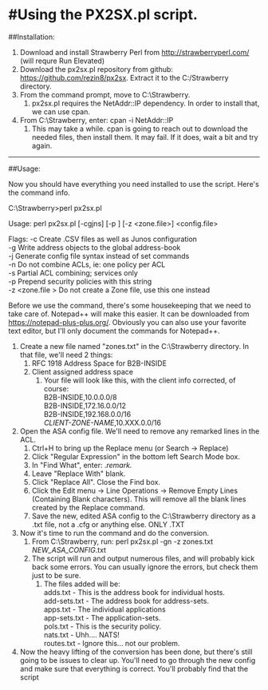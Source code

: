 #Using the PX2SX.pl script.
====================================================

##Installation:

1. Download and install Strawberry Perl from http://strawberryperl.com/ (will requre Run Elevated)
2. Download the px2sx.pl repository from github: https://github.com/rezin8/px2sx. Extract it to the C:/Strawberry directory.
3. From the command prompt, move to C:\Strawberry.
    1. px2sx.pl requires the NetAddr::IP dependency. In order to install that, we can use cpan.
4. From C:\Strawberry, enter: cpan -i NetAddr::IP
    1. This may take a while. cpan is going to reach out to download the needed files, then install them. It may fail. If it does, wait a bit and try again.
	
--------------------------------------------------------------------------------
	
##Usage:

Now you should have everything you need installed to use the script. Here's the command info.

C:\Strawberry>perl px2sx.pl

Usage:  perl px2sx.pl [-cgjns] [-p <STRING>] [-z <zone.file>] <config.file>

Flags:	-c Create .CSV files as well as Junos configuration  
        -g Write address objects to the global address-book  
        -j Generate config file syntax instead of set commands  
        -n Do not combine ACLs, ie: one policy per ACL  
        -s Partial ACL combining; services only  
        -p <STRING> Prepend security policies with this string  
        -z <zone.file > Do not create a Zone file, use this one instead  

Before we use the command, there's some housekeeping that we need to take care of. Notepad++ will make this easier. It can be downloaded from https://notepad-plus-plus.org/. Obviously you can also use your favorite text editor, but I'll only document the commands for Notepad++.

1. Create a new file named "zones.txt" in the C:\Strawberry directory. In that file, we'll need 2 things:  
    1. RFC 1918 Address Space for B2B-INSIDE  
    2. Client assigned address space  
        1. Your file will look like this, with the client info corrected, of course:  
            B2B-INSIDE,10.0.0.0/8  
            B2B-INSIDE,172.16.0.0/12  
            B2B-INSIDE,192.168.0.0/16  
            *CLIENT-ZONE-NAME*,10.XXX.0.0/16  
2. Open the ASA config file. We'll need to remove any remarked lines in the ACL. 
    1. Ctrl+H to bring up the Replace menu (or Search -> Replace)
    2. Click "Regular Expression" in the bottom left Search Mode box.
    3. In "Find What", enter: .*remark.*
    4. Leave "Replace With" blank.
    5. Click "Replace All". Close the Find box.
    6. Click the Edit menu -> Line Operations -> Remove Empty Lines (Containing Blank characters). This will remove all the blank lines created by the Replace command.
    7. Save the new, edited ASA config to the C:\Strawberry directory as a .txt file, not a .cfg or anything else. ONLY .TXT
3. Now it's time to run the command and do the conversion. 
    1. From C:\Strawberry, run: perl px2sx.pl -gn -z zones.txt *NEW_ASA_CONFIG*.txt
    2. The script will run and output numerous files, and will probably kick back some errors. You can usually ignore the errors, but check them just to be sure.
        1. The files added will be:  
            adds.txt - This is the address book for individual hosts.  
            add-sets.txt - The address book for address-sets.  
            apps.txt - The individual applications  
            app-sets.txt - The application-sets.  
            pols.txt - This is the security policy.  
            nats.txt - Uhh.... NATS!  
            routes.txt - Ignore this... not our problem.  
4. Now the heavy lifting of the conversion has been done, but there's still going to be issues to clear up. You'll need to go through the new config and make sure that everything is correct. You'll probably find that the script 
	
